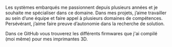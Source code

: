 Les systèmes embarqués me passionnent depuis plusieurs années et je souhaite me spécialiser dans ce domaine.
Dans mes projets, j’aime travailler au sein d’une équipe et faire appel à plusieurs domaines de compétences.
Persévérant, j’aime faire preuve d’autonomie dans la recherche de solution.

Dans ce GitHub vous trouverez les différents firmwares que j'ai compilé (moi même) pour mes imprimantes 3D. 
